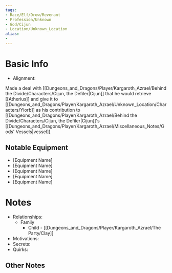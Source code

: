 ```yaml
---
tags:
- Race/Elf/Drow/Revenant
- Profession/Unknown
- God/Cijun
- Location/Unknown_Location
alias:
- 
---
```

# Basic Info
- Alignment: 

Made a deal with [[Dungeons_and_Dragons/Player/Kargaroth_Azrael/Behind the Divide/Characters/Cijun, the Defiler|Cijun]] that he would retrieve [[Atherius]] and give it to [[Dungeons_and_Dragons/Player/Kargaroth_Azrael/Unknown_Location/Characters/Ylorb]] as his contribution to [[Dungeons_and_Dragons/Player/Kargaroth_Azrael/Behind the Divide/Characters/Cijun, the Defiler|Cijun]]'s [[Dungeons_and_Dragons/Player/Kargaroth_Azrael/Miscellaneous_Notes/Gods' Vessels|vessel]]. 


## Notable Equipment
- [Equipment Name]
- [Equipment Name]
- [Equipment Name]
- [Equipment Name]
- [Equipment Name]

# Notes
- Relationships: 
	- Family
		- Child - [[Dungeons_and_Dragons/Player/Kargaroth_Azrael/The Party/Clay]]
- Motivations: 
- Secrets: 
- Quirks: 

## Other Notes


